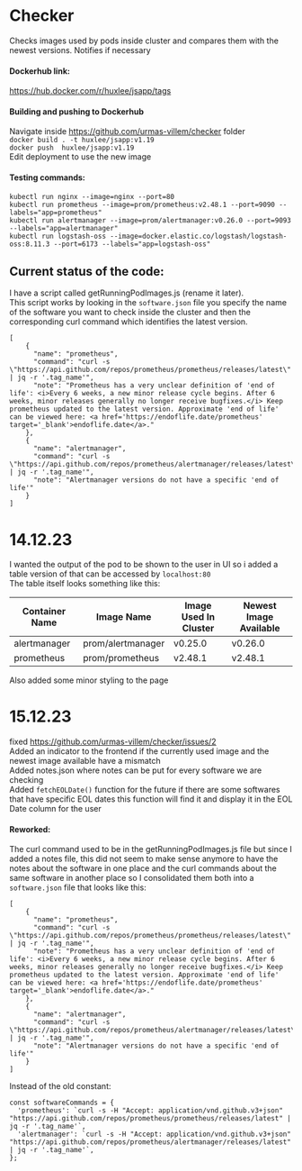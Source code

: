 # Checker

Checks images used by pods inside cluster and compares them with the newest versions. Notifies if necessary

#### Dockerhub link:
https://hub.docker.com/r/huxlee/jsapp/tags

#### Building and pushing to Dockerhub
Navigate inside https://github.com/urmas-villem/checker folder                                 
```docker build . -t huxlee/jsapp:v1.19```                            
```docker push  huxlee/jsapp:v1.19```                            
Edit deployment to use the new image                                  


#### Testing commands:
```
kubectl run nginx --image=nginx --port=80                  
kubectl run prometheus --image=prom/prometheus:v2.48.1 --port=9090 --labels="app=prometheus"                 
kubectl run alertmanager --image=prom/alertmanager:v0.26.0 --port=9093 --labels="app=alertmanager"   
kubectl run logstash-oss --image=docker.elastic.co/logstash/logstash-oss:8.11.3 --port=6173 --labels="app=logstash-oss"
```                           

## Current status of the code:

I have a script called getRunningPodImages.js (rename it later).                                      
This script works by looking in the ```software.json``` file you specify the name of the software you want to check inside the cluster and then the corresponding curl command which identifies the latest version.                                
```
[
    {
      "name": "prometheus",
      "command": "curl -s \"https://api.github.com/repos/prometheus/prometheus/releases/latest\" | jq -r '.tag_name'",
      "note": "Prometheus has a very unclear definition of 'end of life': <i>Every 6 weeks, a new minor release cycle begins. After 6 weeks, minor releases generally no longer receive bugfixes.</i> Keep prometheus updated to the latest version. Approximate 'end of life' can be viewed here: <a href='https://endoflife.date/prometheus' target='_blank'>endoflife.date</a>."
    },
    {
      "name": "alertmanager",
      "command": "curl -s \"https://api.github.com/repos/prometheus/alertmanager/releases/latest\" | jq -r '.tag_name'",
      "note": "Alertmanager versions do not have a specific 'end of life'"
    }
]
```                                                                 

# 14.12.23
I wanted the output of the pod to be shown to the user in UI so i added a table version of that can be accessed by ```localhost:80```                           
The table itself looks something like this:              

| Container Name | Image Name        | Image Used In Cluster | Newest Image Available |
|----------------|-------------------|----------------------|------------------------|
| alertmanager   | prom/alertmanager | v0.25.0              | v0.26.0                |
| prometheus     | prom/prometheus   | v2.48.1              | v2.48.1                | 

Also added some minor styling to the page                                        

# 15.12.23
fixed https://github.com/urmas-villem/checker/issues/2                 
Added an indicator to the frontend if the currently used image and the newest image available have a mismatch                         
Added notes.json where notes can be put for every software we are checking                                  
Added ```fetchEOLDate()``` function for the future if there are some softwares that have specific EOL dates this function will find it and display it in the EOL Date column for the user      
#### Reworked:
The curl command used to be in the getRunningPodImages.js file but since I added a notes file, this did not seem to make sense anymore to have the notes about the software in one place and the curl commands about the same software in another place so I consolidated them both into a ```software.json``` file that looks like this:
```
[
    {
      "name": "prometheus",
      "command": "curl -s \"https://api.github.com/repos/prometheus/prometheus/releases/latest\" | jq -r '.tag_name'",
      "note": "Prometheus has a very unclear definition of 'end of life': <i>Every 6 weeks, a new minor release cycle begins. After 6 weeks, minor releases generally no longer receive bugfixes.</i> Keep prometheus updated to the latest version. Approximate 'end of life' can be viewed here: <a href='https://endoflife.date/prometheus' target='_blank'>endoflife.date</a>."
    },
    {
      "name": "alertmanager",
      "command": "curl -s \"https://api.github.com/repos/prometheus/alertmanager/releases/latest\" | jq -r '.tag_name'",
      "note": "Alertmanager versions do not have a specific 'end of life'"
    }
]
```
Instead of the old constant:
```
const softwareCommands = {
  'prometheus': `curl -s -H "Accept: application/vnd.github.v3+json" "https://api.github.com/repos/prometheus/prometheus/releases/latest" | jq -r '.tag_name'`,
  'alertmanager': `curl -s -H "Accept: application/vnd.github.v3+json" "https://api.github.com/repos/prometheus/alertmanager/releases/latest" | jq -r '.tag_name'`,
};
``` 
